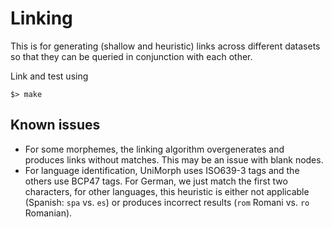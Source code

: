 # Linking

This is for generating (shallow and heuristic) links across different datasets so that they can be queried in conjunction with each other.

Link and test using

    $> make

## Known issues

- For some morphemes, the linking algorithm overgenerates and produces links without matches. This may be an issue with blank nodes.
- For language identification, UniMorph uses ISO639-3 tags and the others use BCP47 tags. For German, we just match the first two characters, for other languages, this heuristic is either not applicable (Spanish: `spa` vs. `es`) or produces incorrect results (`rom` Romani vs. `ro` Romanian).
